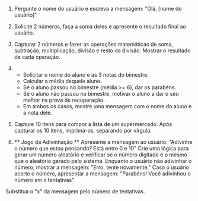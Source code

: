 01) Pergunte o nome do usuário e escreva a mensagem: 
"Olá, [nome do usuário]"

02) Solicite 2 números, faça a soma deles e apresente o resultado final ao usuário.

03) Capturar 2 números e fazer as operações matemáticas de soma, subtração, multiplicação, divisão e resto da divisão. Mostrar o resultado de cada operação.

04) - Solicitar o nome do aluno e as 3 notas do bimestre. 
    - Calcular a média daquele aluno.
    - Se o aluno passou no bimestre (média >= 6), dar os parabéns.
    - Se o aluno não passou no bimestre, motivar o aluno a dar o seu melhor na prova de recuperação.
    - Em ambos os casos, mostre uma mensagem com o nome do aluno e a nota dele.

5) Capture 10 itens para compor a lista de um supermercado. Após capturar os 10 itens, imprima-os, separando por vírgula.

6) ** Jogo da Adivinhação **
Apresente a mensagem ao usuário:
"Adivinhe o número que estou pensando? Está entre 0 e 10"
Crie uma lógica para gerar um número aleatório e verificar se o número digitado é o mesmo que o aleatório gerado pelo sistema.
Enquanto o usuário não adivinhar o número, mostrar a mensagem:
"Erro, tente novamente."
Caso o usuário acerte o número, apresentar a mensagem:
"Parabéns! Você adivinhou o número em x tentativas"

Substitua o "x" da mensagem pelo número de tentativas.